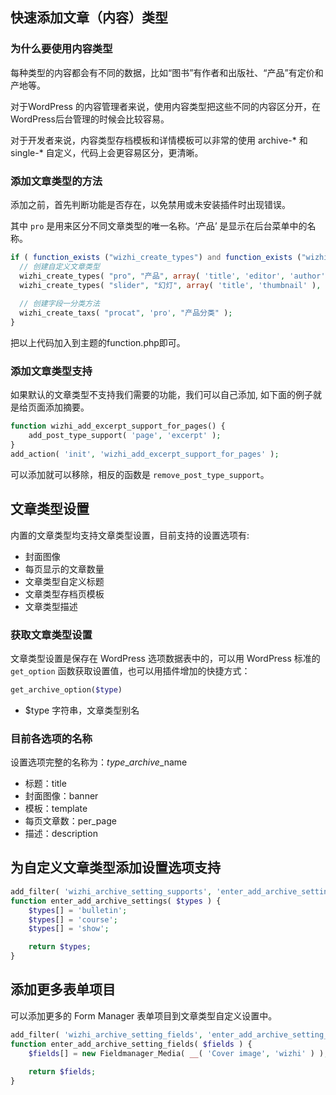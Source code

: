 ## 快速添加文章（内容）类型

### 为什么要使用内容类型

每种类型的内容都会有不同的数据，比如“图书”有作者和出版社、“产品”有定价和产地等。

对于WordPress 的内容管理者来说，使用内容类型把这些不同的内容区分开，在WordPress后台管理的时候会比较容易。

对于开发者来说，内容类型存档模板和详情模板可以非常的使用 archive-* 和 single-* 自定义，代码上会更容易区分，更清晰。

### 添加文章类型的方法

添加之前，首先判断功能是否存在，以免禁用或未安装插件时出现错误。

其中 `pro` 是用来区分不同文章类型的唯一名称。‘产品’ 是显示在后台菜单中的名称。

```php
if ( function_exists ("wizhi_create_types") and function_exists ("wizhi_create_taxs") ) {
  // 创建自定义文章类型      
  wizhi_create_types( "pro", "产品", array( 'title', 'editor', 'author', 'thumbnail', 'custom-fields', 'comments' ), true );
  wizhi_create_types( "slider", "幻灯", array( 'title', 'thumbnail' ), true );
  
  // 创建字段一分类方法
  wizhi_create_taxs( "procat", 'pro', "产品分类" );
}
```

把以上代码加入到主题的function.php即可。

### 添加文章类型支持

如果默认的文章类型不支持我们需要的功能，我们可以自己添加, 如下面的例子就是给页面添加摘要。

```php
function wizhi_add_excerpt_support_for_pages() {
	add_post_type_support( 'page', 'excerpt' );
}
add_action( 'init', 'wizhi_add_excerpt_support_for_pages' );
```

可以添加就可以移除，相反的函数是 `remove_post_type_support`。

## 文章类型设置

内置的文章类型均支持文章类型设置，目前支持的设置选项有:

- 封面图像
- 每页显示的文章数量
- 文章类型自定义标题
- 文章类型存档页模板
- 文章类型描述

### 获取文章类型设置

文章类型设置是保存在 WordPress 选项数据表中的，可以用 WordPress 标准的 `get_option` 函数获取设置值，也可以用插件增加的快捷方式：

```php
get_archive_option($type)
```

- $type 字符串，文章类型别名

### 目前各选项的名称

设置选项完整的名称为：$type\_archive\_$name

- 标题：title
- 封面图像：banner
- 模板：template
- 每页文章数：per_page
- 描述：description

## 为自定义文章类型添加设置选项支持

```php
add_filter( 'wizhi_archive_setting_supports', 'enter_add_archive_settings', 10, 3 );
function enter_add_archive_settings( $types ) {
	$types[] = 'bulletin';
	$types[] = 'course';
	$types[] = 'show';

	return $types;
}
```
## 添加更多表单项目

可以添加更多的 Form Manager 表单项目到文章类型自定义设置中。

````php
add_filter( 'wizhi_archive_setting_fields', 'enter_add_archive_setting_fields', 10, 3 );
function enter_add_archive_setting_fields( $fields ) {
	$fields[] = new Fieldmanager_Media( __( 'Cover image', 'wizhi' ) ),;
  
	return $fields;
}
````

